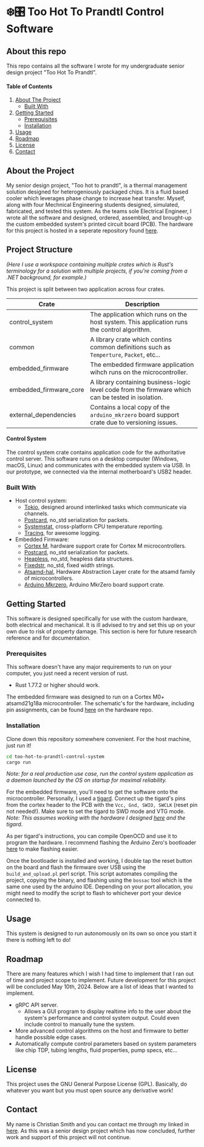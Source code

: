# ❄️🎛️ Too Hot To Prandtl Control Software

## About this repo
This repo contains all the software I wrote for my undergraduate senior design project "Too Hot To Prandtl".

<!-- TABLE OF CONTENTS -->
<div>
  <h4>Table of Contents</h4>
  <ol>
    <li>
      <a href="#about-the-project">About The Project</a>
      <ul>
        <li><a href="#built-with">Built With</a></li>
      </ul>
    </li>
    <li>
      <a href="#getting-started">Getting Started</a>
      <ul>
        <li><a href="#prerequisites">Prerequisites</a></li>
        <li><a href="#installation">Installation</a></li>
      </ul>
    </li>
    <li><a href="#usage">Usage</a></li>
    <li><a href="#roadmap">Roadmap</a></li>
    <li><a href="#license">License</a></li>
    <li><a href="#contact">Contact</a></li>
  </ol>
</div>


## About the Project
My senior design project, "Too hot to prandtl", is a thermal management solution designed for heterogeniously packaged chips.
It is a fluid based cooler which leverages phase change to increase heat transfer.
Myself, along with four Mechnical Engineering students designed, simulated, fabricated, and tested this system.
As the teams sole Electrical Engineer, I wrote all the software and designed, ordered, assembled, and brought-up the custom embedded system's printed circuit board (PCB).
The hardware for this project is hosted in a seperate repository found [here](https://github.com/Ymit24/prandtl-hardware/tree/main).

## Project Structure
_(Here I use a workspace containing multiple crates which is Rust's terminology for a solution with multiple projects, if you're coming from a .NET background, for example.)_

This project is split between two application across four crates.

| Crate | Description |
| ----- | ----------- |
| control_system | The application which runs on the host system. This application runs the control algorithm. |
| common | A library crate which contins common definitions such as `Temperture`, `Packet`, etc... |
| embedded_firmware | The embedded firmware application wihch runs on the microcontroller. |
| embedded_firmware_core | A library containing business-logic level code from the firmware which can be tested in isolation. |
| external_dependencies | Contains a local copy of the `arduino_mkrzero` board support crate due to versioning issues. |

#### Control System
The control system crate contains application code for the authoritative control server.
This software runs on a desktop computer (Windows, macOS, Linux) and communicates with the embedded system via USB.
In our prototype, we connected via the internal motherboard's USB2 header.

### Built With

- Host control system:
  - [Tokio](https://docs.rs/tokio/latest/tokio/), designed around interlinked tasks which communicate via channels.
  - [Postcard](https://docs.rs/postcard/latest/postcard/), no_std serialization for packets.
  - [Systemstat](https://docs.rs/systemstat/latest/systemstat/), cross-platform CPU temperature reporting.
  - [Tracing](https://docs.rs/tracing/latest/tracing/), for awesome logging.
- Embedded Firmware:
  - [Cortex M](https://docs.rs/cortex-m/latest/cortex_m/), hardware support crate for Cortex M microcontrollers.
  - [Postcard](https://docs.rs/postcard/latest/postcard/), no_std serialization for packets.
  - [Heapless](https://docs.rs/heapless/latest/heapless/), no_std, heapless data structures.
  - [Fixedstr](https://docs.rs/fixedstr/latest/fixedstr/), no_std, fixed width strings.
  - [Atsamd-hal](https://docs.rs/atsamd-hal/latest/atsamd_hal/), Hardware Abstraction Layer crate for the atsamd family of microcontrollers.
  - [Arduino Mkrzero](https://docs.rs/arduino_mkrzero/latest/arduino_mkrzero/), Arduino MkrZero board support crate.

## Getting Started
This software is designed specifically for use with the custom hardware, both electrical and mechanical. 
It is ill advised to try and set this up on your own due to risk of property damage. This section is here
for future research reference and for documentation.

### Prerequisites
This software doesn't have any major requirements to run on your computer, you just need a recent version of rust.
- Rust 1.77.2 or higher should work.

The embedded firmware was designed to run on a Cortex M0+ atsamd21g18a microcontroller.
The schematic's for the hardware, including pin assignments, can be found [here](https://github.com/Ymit24/prandtl-hardware/tree/main) on the hardware repo.

### Installation
Clone down this repository somewhere convenient. For the host machine, just run it!
```bash
cd too-hot-to-prandtl-control-system
cargo run
```

_Note: for a real production use case, run the control system application as a daemon launched by the OS on startup for maximal reliability._

For the embedded firmware, you'll need to get the software onto the microcontroller.
Personally, I used a [tigard](https://github.com/tigard-tools/tigard).
Connect up the tigard's pins from the cortex header to the PCB with the `Vcc, Gnd, SWIO, SWCLK` (reset pin not needed!).
Make sure to set the tigard to SWD mode and VTG mode.
_Note: This assumes working with the hardware I designed [here](https://github.com/Ymit24/prandtl-hardware/tree/main) and the tigard_.

As per tigard's instructions, you can compile OpenOCD and use it to program the hardware.
I recommend flashing the Arduino Zero's bootloader [here](https://github.com/arduino/ArduinoCore-samd/tree/master/bootloaders/zero) to make flashing easier.

Once the bootloader is installed and working, I double tap the reset button on the board and flash the firmware over USB using the `build_and_upload.pl` perl script.
This script automates compiling the project, copying the binary, and flashing using the `bossac` tool which is the same one used by the arduino IDE.
Depending on your port allocation, you might need to modify the script to flash to whichever port your device connected to.


## Usage
This system is designed to run autonomously on its own so once you start it there is nothing left to do!

## Roadmap
There are many features which I wish I had time to implement that I ran out of time and project scope to implement.
Future development for this project will be concluded May 10th, 2024. Below are a list of ideas that I wanted to implement.

- gRPC API server.
  - Allows a GUI program to display realtime info to the user about the system's performance and control system output. Could even include control to manually tune the system.
- More advanced control algorithms on the host and firmware to better handle possible edge cases.
- Automatically compute control parameters based on system parameters like chip TDP, tubing lengths, fluid properties, pump specs, etc...

## License
This project uses the GNU General Purpose License (GPL). Basically, do whatever you want but you must open source any derivative work!

## Contact
My name is Christian Smith and you can contact me through my linked in [here](https://www.linkedin.com/in/christian-ryan-smith/).
As this was a senior design project which has now concluded, further work and support of this project will not continue.
